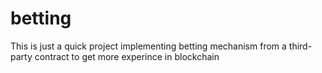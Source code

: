 # betting
This is just a quick project implementing betting mechanism from a third-party contract to get more experince in blockchain
